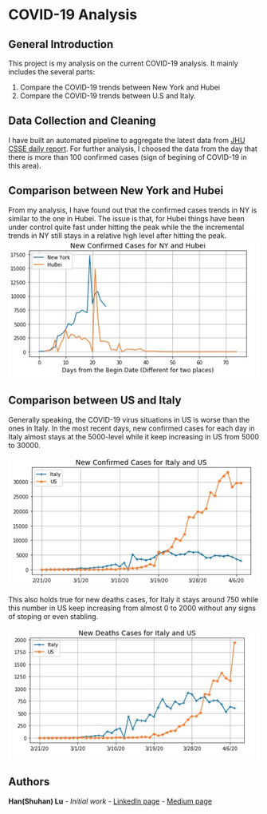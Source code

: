 
# COVID-19 Analysis
## General Introduction
This project is my analysis on the current COVID-19 analysis.
It mainly includes the several parts:
1) Compare the COVID-19 trends between  New York and Hubei
2) Compare the COVID-19 trends between U.S and Italy.

## Data Collection and Cleaning
I have built an automated pipeline to aggregate the latest data from [JHU CSSE daily report](https://github.com/CSSEGISandData/COVID-19/tree/master/csse_covid_19_data/csse_covid_19_daily_reports).
For further analysis, I choosed the data from the day that there is more than 100 confirmed cases (sign of begining of COVID-19 in this area).

## Comparison between New York and Hubei
From my analysis, I have found out that the confirmed cases trends in NY is similar to the one in Hubei.
The issue is that, for Hubei things have been under control quite fast under hitting the peak while the the incremental trends in NY still stays in a relative high level after hitting the peak.
![New Confirmed Cases in NY and Hubei](https://github.com/lush9516/Analytic_Projects/blob/master/COVID-19%20Analysis/New%20Confirmed%20Cases%20for%20NY%20and%20Hubei.png?raw=true)

## Comparison between US and Italy
Generally speaking, the COVID-19 virus situations in US is worse than the ones in Italy.
In the most recent days, new confirmed cases for each day in Italy almost stays at the 5000-level while it keep increasing in US from 5000 to 30000.

![New Confirmed Cases in Italy and US](https://github.com/lush9516/Analytic_Projects/blob/master/COVID-19%20Analysis/New_Confirmed_Cases_for_Italy_US.png?raw=true)

This also holds true for new deaths cases, for Italy it stays around 750 while this number in US keep increasing from almost 0 to 2000 without any signs of stoping or even stabling.

![New Deaths Cases in Italy and US](https://github.com/lush9516/Analytic_Projects/blob/master/COVID-19%20Analysis/New_Deaths_Cases_for_Italy_US.png?raw=true)

## Authors

**Han(Shuhan) Lu** - *Initial work* - [LinkedIn page](https://www.linkedin.com/in/shuhan-lu/) - [Medium page](https://medium.com/@lushuhan95)
